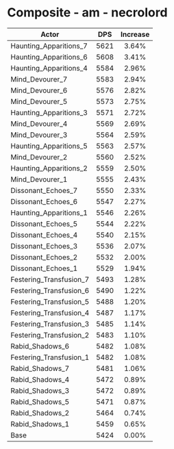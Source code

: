 # Composite - am - necrolord
| Actor | DPS | Increase |
|---|:---:|:---:|
|Haunting_Apparitions_7|5621|3.64%|
|Haunting_Apparitions_6|5608|3.41%|
|Haunting_Apparitions_4|5584|2.96%|
|Mind_Devourer_7|5583|2.94%|
|Mind_Devourer_6|5576|2.82%|
|Mind_Devourer_5|5573|2.75%|
|Haunting_Apparitions_3|5571|2.72%|
|Mind_Devourer_4|5569|2.69%|
|Mind_Devourer_3|5564|2.59%|
|Haunting_Apparitions_5|5563|2.57%|
|Mind_Devourer_2|5560|2.52%|
|Haunting_Apparitions_2|5559|2.50%|
|Mind_Devourer_1|5555|2.43%|
|Dissonant_Echoes_7|5550|2.33%|
|Dissonant_Echoes_6|5547|2.27%|
|Haunting_Apparitions_1|5546|2.26%|
|Dissonant_Echoes_5|5544|2.22%|
|Dissonant_Echoes_4|5540|2.15%|
|Dissonant_Echoes_3|5536|2.07%|
|Dissonant_Echoes_2|5532|2.00%|
|Dissonant_Echoes_1|5529|1.94%|
|Festering_Transfusion_7|5493|1.28%|
|Festering_Transfusion_6|5490|1.22%|
|Festering_Transfusion_5|5488|1.20%|
|Festering_Transfusion_4|5487|1.17%|
|Festering_Transfusion_3|5485|1.14%|
|Festering_Transfusion_2|5483|1.10%|
|Rabid_Shadows_6|5482|1.08%|
|Festering_Transfusion_1|5482|1.08%|
|Rabid_Shadows_7|5481|1.06%|
|Rabid_Shadows_4|5472|0.89%|
|Rabid_Shadows_3|5472|0.89%|
|Rabid_Shadows_5|5471|0.87%|
|Rabid_Shadows_2|5464|0.74%|
|Rabid_Shadows_1|5459|0.65%|
|Base|5424|0.00%|
